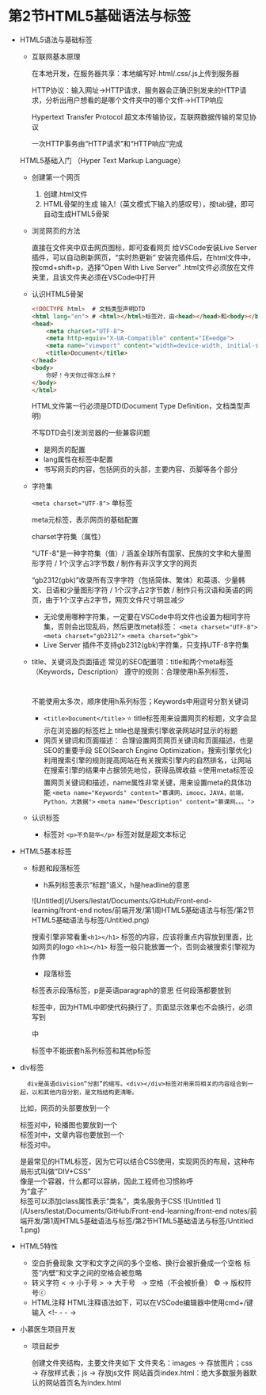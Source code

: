 # 第2节HTML5基础语法与标签

- HTML5语法与基础标签
    - 互联网基本原理

        在本地开发，在服务器共享：本地编写好.html/.css/.js上传到服务器

        HTTP协议：输入网址→HTTP请求，服务器会正确识别发来的HTTP请求，分析出用户想看的是哪个文件夹中的哪个文件→HTTP响应

        Hypertext Transfer Protocol 超文本传输协议，互联网数据传输的常见协议

        一次HTTP事务由“HTTP请求”和“HTTP响应“完成

    HTML5基础入门 （Hyper Text Markup Language）

    - 创建第一个网页
        1. 创建.html文件
        2. HTML骨架的生成
        输入!（英文模式下输入的感叹号），按tab键，即可自动生成HTML5骨架
    - 浏览网页的方法

        直接在文件夹中双击网页图标，即可查看网页
        给VSCode安装Live Server插件，可以自动刷新网页，“实时热更新”
        安装完插件后，在html文件中，按cmd+shift+p，选择“Open With Live Server”
        .html文件必须放在文件夹里，且该文件夹必须在VSCode中打开

    - 认识HTML5骨架

        ```html
        <!DOCTYPE html>  # 文档类型声明DTD
        <html lang="en"> # <html></html>标签对，由<head></head>和<body></body>组成
        <head>
            <meta charset="UTF-8">
            <meta http-equiv="X-UA-Compatible" content="IE=edge">
            <meta name="viewport" content="width=device-width, initial-scale=1.0">
            <title>Document</title>
        </head>
        <body>
            你好！今天你过得怎么样？
        </body>
        </html>
        ```

        HTML文件第一行必须是DTD(Document Type Definition，文档类型声明)

        不写DTD会引发浏览器的一些兼容问题

        - <head></head>是网页的配置
        - lang属性在<html>标签中配置
        - <body></body>书写网页的内容，包括网页的头部，主要内容、页脚等各个部分
    - 字符集

        `<meta charset="UTF-8">`  单标签

        meta元标签，表示网页的基础配置

        charset字符集（属性）

        "UTF-8"是一种字符集（值）/ 涵盖全球所有国家、民族的文字和大量图形字符 / 1个汉字占3字节数 / 制作有非汉字文字的网页

        “gb2312(gbk)”收录所有汉字字符（包括简体、繁体）和英语、少量韩文、日语和少量图形字符 / 1个汉字占2字节数 / 制作只有汉语和英语的网页，由于1个汉字占2字节，网页文件尺寸明显减少

        - 无论使用哪种字符集，一定要在VSCode中将文件也设置为相同字符集，否则会出现乱码，然后更改meta标签：
        `<meta charset="UTF-8">`
        `<meta charset="gb2312">`
        `<meta charset="gbk">`
        - Live Server 插件不支持gb2312(gbk)字符集，只支持UTF-8字符集
    - title、关键词及页面描述
    常见的SEO配置项：title和两个meta标签（Keywords，Description）
    遵守的规则：合理使用h系列标签，<h1></h1>不能使用太多次，顺序使用h系列标签；Keywords中用逗号分割关键词
        - `<title>Document</title>` ⭐️
          title标签用来设置网页的标题，文字会显示在浏览器的标签栏上
          title也是搜索引擎收录网站时显示的标题
        - 网页关键词和页面描述：
          合理设置网页网页关键词和页面描述，也是SEO的重要手段
          SEO(Search Engine Optimization，搜索引擎优化)利用搜索引擎的规则提高网站在有关搜索引擎内的自然排名，让网站在搜索引擎的结果中占据领先地位，获得品牌收益
          ⭐️使用meta标签设置网页关键词和描述，name属性非常关键，用来设置meta的具体功能
          `<meta name="Keywords" content="慕课网，imooc，JAVA，前端，Python，大数据">`
          `<meta name="Description" content="慕课网。。。">`
    - 认识标签
        - 标签对
        `<p>不负韶华</p>`
        标签对就是超文本标记

- HTML5基本标签
    - 标题和段落标签
        - h系列标签表示“标题”语义，h是headline的意思

        ![Untitled](/Users/lestat/Documents/GitHub/Front-end-learning/front-end notes/前端开发/第1周HTML5基础语法与标签/第2节HTML5基础语法与标签/Untitled.png)

        搜索引擎非常看重`<h1></h1>` 标签的内容，应该将重点内容放到里面，比如网页的logo
        `<h1></h1>` 标签一般只能放置一个，否则会被搜索引擎视为作弊

        - 段落标签
        <p></p>标签表示段落标签，p是英语paragraph的意思
        任何段落都要放到<p></p>标签中，因为HTML中即使代码换行了，页面显示效果也不会换行，必须写到<p></p>中
        
        <p></p>标签中不能嵌套h系列标签和其他p标签
- div标签
  
        div是英语division“分割”的缩写。<div></div>标签对用来将相关的内容组合到一起，以和其他内容分割，是文档结构更清晰。
    比如，网页的头部要放到一个<div></div>标签对中，轮播图也要放到一个<div></div>标签对中，文章内容也要放到一个<div></div>标签对中。
    
    <div></div>是最常见的HTML标签，因为它可以结合CSS使用，实现网页的布局，这种布局形式叫做“DIV+CSS”
    
    <div></div>像是一个容器，什么都可以容纳，因此工程师也习惯称呼<div></div>为“盒子”
    
    <div>标签可以添加class属性表示“类名”，类名服务于CSS
    ![Untitled 1](/Users/lestat/Documents/GitHub/Front-end-learning/front-end notes/前端开发/第1周HTML5基础语法与标签/第2节HTML5基础语法与标签/Untitled 1.png)
    
- HTML5特性
    - 空白折叠现象
    文字和文字之间的多个空格、换行会被折叠成一个空格
    标签“内壁”和文字之间的空格会被忽略
    - 转义字符
    &lt;  → 小于号
    &gt; → 大于号
    &nbsp; → 空格（不会被折叠）
    &copy; → 版权符号ⓒ
    - HTML注释
    HTML注释语法如下，可以在VSCode编辑器中使用cmd+/键输入  <!- -  - ->

- 小慕医生项目开发
    - 项目起步

        创建文件夹结构，主要文件夹如下
        文件夹名：images → 存放图片；css → 存放样式表；js → 存放js文件
        网站首页index.html：绝大多数服务器默认的网站首页名为index.html

